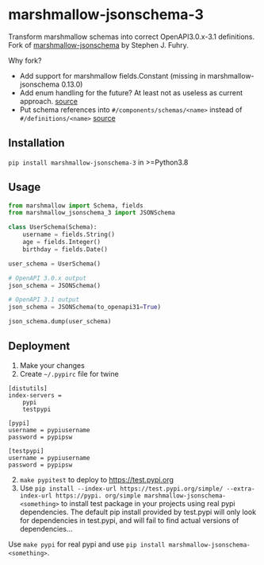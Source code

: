 # marshmallow-jsonschema-3

Transform marshmallow schemas into correct OpenAPI3.0.x-3.1 definitions.
Fork of [marshmallow-jsonschema](https://github.com/fuhrysteve/marshmallow-jsonschema) by 
Stephen J. Fuhry.

Why fork?
- Add support for marshmallow fields.Constant (missing in marshmallow-jsonschema 0.13.0)
- Add enum handling for the future? At least not as useless as current 
  approach. [source](https://github.com/OAI/OpenAPI-Specification/issues/348#issuecomment-336194030)
- Put schema references into `#/components/schemas/<name>` instead of `#/definitions/<name>` 
  [source](https://spec.openapis.org/oas/latest.html#components-object-example)

## Installation
`pip install marshmallow-jsonschema-3` in >=Python3.8

## Usage

```python
from marshmallow import Schema, fields
from marshmallow_jsonschema_3 import JSONSchema

class UserSchema(Schema):
    username = fields.String()
    age = fields.Integer()
    birthday = fields.Date()

user_schema = UserSchema()

# OpenAPI 3.0.x output
json_schema = JSONSchema()

# OpenAPI 3.1 output
json_schema = JSONSchema(to_openapi31=True)

json_schema.dump(user_schema)
```

## Deployment
1. Make your changes
2. Create `~/.pypirc` file for twine
```
[distutils]
index-servers =
    pypi
    testpypi

[pypi]
username = pypiusername
password = pypipsw

[testpypi]
username = pypiusername
password = pypipsw
```
2. `make pypitest` to deploy to https://test.pypi.org
3. Use `pip install --index-url https://test.pypi.org/simple/ --extra-index-url https://pypi.
   org/simple marshmallow-jsonschema-<something>` to install test package in your projects using 
   real pypi dependencies. The default pip install provided by test.pypi will only look for dependencies 
   in test.pypi, and will fail to find actual versions of dependencies...

Use `make pypi` for real pypi and use `pip install marshmallow-jsonschema-<something>`.